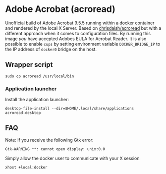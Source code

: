 # Adobe Acrobat (acroread)

Unofficial build of Adobe Acrobat 9.5.5 running within a docker container and
rendered by the local X Server. Based on [chrisdaish/acroread](https://github.com/chrisdaish/docker-acroread)
but with a different approach when it comes to configuration files. By running this image *you* have accepted
Adobes EULA for Acrobat Reader. It is also possible to enable `cups` by setting environment variable `DOCKER_BRIDGE_IP`
to the IP address of `docker0` bridge on the host.

## Wrapper script

```
sudo cp acroread /usr/local/bin
```

### Application launcher

Install the application launcher:

```
desktop-file-install --dir=$HOME/.local/share/applications acroread.desktop
```

## FAQ

Note: If you receive the following Gtk error:

```
Gtk-WARNING **: cannot open display: unix:0.0
```

Simply allow the docker user to communicate with your X session

```
xhost +local:docker
```
